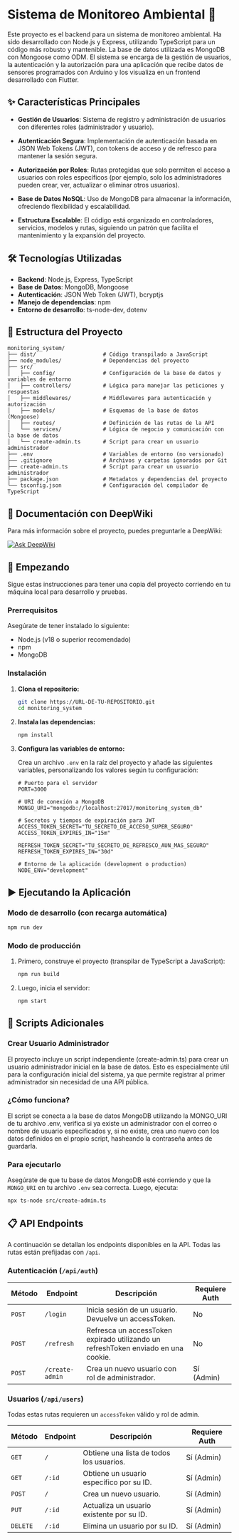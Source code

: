 # Sistema de Monitoreo Ambiental 🌱

Este proyecto es el backend para un sistema de monitoreo ambiental. Ha sido desarrollado con Node.js y Express,
utilizando TypeScript para un código más robusto y mantenible. La base de datos utilizada es MongoDB con Mongoose como
ODM. El sistema se encarga de la gestión de usuarios, la autenticación y la autorización para una aplicación que recibe
datos de sensores programados con Arduino y los visualiza en un frontend desarrollado con Flutter.

## ✨ Características Principales

- **Gestión de Usuarios**: Sistema de registro y administración de usuarios con diferentes roles (administrador y
  usuario).

- **Autenticación Segura**: Implementación de autenticación basada en JSON Web Tokens (JWT), con tokens de acceso y de
  refresco para mantener la sesión segura.

- **Autorización por Roles**: Rutas protegidas que solo permiten el acceso a usuarios con roles específicos (por
  ejemplo, solo los administradores pueden crear, ver, actualizar o eliminar otros usuarios).

- **Base de Datos NoSQL**: Uso de MongoDB para almacenar la información, ofreciendo flexibilidad y escalabilidad.

- **Estructura Escalable**: El código está organizado en controladores, servicios, modelos y rutas, siguiendo un patrón
  que facilita el mantenimiento y la expansión del proyecto.

## 🛠️ Tecnologías Utilizadas

- **Backend**: Node.js, Express, TypeScript
- **Base de Datos**: MongoDB, Mongoose
- **Autenticación**: JSON Web Token (JWT), bcryptjs
- **Manejo de dependencias**: npm
- **Entorno de desarrollo**: ts-node-dev, dotenv

## 📂 Estructura del Proyecto

```
monitoring_system/
├── dist/                     # Código transpilado a JavaScript
├── node_modules/             # Dependencias del proyecto
├── src/
│   ├── config/               # Configuración de la base de datos y variables de entorno
│   ├── controllers/          # Lógica para manejar las peticiones y respuestas
│   ├── middlewares/          # Middlewares para autenticación y autorización
│   ├── models/               # Esquemas de la base de datos (Mongoose)
│   ├── routes/               # Definición de las rutas de la API
│   └── services/             # Lógica de negocio y comunicación con la base de datos
│   └── create-admin.ts       # Script para crear un usuario administrador
├── .env                      # Variables de entorno (no versionado)
├── .gitignore                # Archivos y carpetas ignorados por Git
├── create-admin.ts           # Script para crear un usuario administrador
├── package.json              # Metadatos y dependencias del proyecto
└── tsconfig.json             # Configuración del compilador de TypeScript
```

## 📑 Documentación con DeepWiki

Para más información sobre el proyecto, puedes preguntarle a DeepWiki:

[![Ask DeepWiki](https://deepwiki.com/badge.svg)](https://deepwiki.com/stevenrq/monitoring_system)

## 🚀 Empezando

Sigue estas instrucciones para tener una copia del proyecto corriendo en tu máquina local para desarrollo y pruebas.

### Prerrequisitos

Asegúrate de tener instalado lo siguiente:

- Node.js (v18 o superior recomendado)
- npm
- MongoDB

### Instalación

1. **Clona el repositorio:**

   ```bash
   git clone https://URL-DE-TU-REPOSITORIO.git
   cd monitoring_system
   ```

2. **Instala las dependencias:**

   ```bash
   npm install
   ```

3. **Configura las variables de entorno:**

   Crea un archivo `.env` en la raíz del proyecto y añade las siguientes variables, personalizando los valores según tu
   configuración:

   ```env
   # Puerto para el servidor
   PORT=3000

   # URI de conexión a MongoDB
   MONGO_URI="mongodb://localhost:27017/monitoring_system_db"

   # Secretos y tiempos de expiración para JWT
   ACCESS_TOKEN_SECRET="TU_SECRETO_DE_ACCESO_SUPER_SEGURO"
   ACCESS_TOKEN_EXPIRES_IN="15m"

   REFRESH_TOKEN_SECRET="TU_SECRETO_DE_REFRESCO_AUN_MAS_SEGURO"
   REFRESH_TOKEN_EXPIRES_IN="30d"

   # Entorno de la aplicación (development o production)
   NODE_ENV="development"
   ```

## ▶️ Ejecutando la Aplicación

### Modo de desarrollo (con recarga automática)

```bash
npm run dev
```

### Modo de producción

1. Primero, construye el proyecto (transpilar de TypeScript a JavaScript):

   ```bash
   npm run build
   ```

2. Luego, inicia el servidor:

   ```bash
   npm start
   ```

## 📜 Scripts Adicionales

### Crear Usuario Administrador

El proyecto incluye un script independiente (create-admin.ts) para crear un usuario administrador inicial en la base de datos. Esto es especialmente útil para la configuración inicial del sistema, ya que permite registrar al primer administrador sin necesidad de una API pública.

### ¿Cómo funciona?

El script se conecta a la base de datos MongoDB utilizando la MONGO_URI de tu archivo .env, verifica si ya existe un administrador con el correo o nombre de usuario especificados y, si no existe, crea uno nuevo con los datos definidos en el propio script, hasheando la contraseña antes de guardarla.

### Para ejecutarlo

Asegúrate de que tu base de datos MongoDB esté corriendo y que la `MONGO_URI` en tu archivo `.env` sea
correcta. Luego, ejecuta:

```bash
npx ts-node src/create-admin.ts
```

## 📋 API Endpoints

A continuación se detallan los endpoints disponibles en la API. Todas las rutas están prefijadas con `/api`.

### Autenticación (`/api/auth`)

| Método | Endpoint        | Descripción                                                                        | Requiere Auth |
|--------|-----------------|------------------------------------------------------------------------------------|---------------|
| `POST` | `/login`        | Inicia sesión de un usuario. Devuelve un accessToken.                              | No            |
| `POST` | `/refresh`      | Refresca un accessToken expirado utilizando un refreshToken enviado en una cookie. | No            |
| `POST` | `/create-admin` | Crea un nuevo usuario con rol de administrador.                                    | Sí (Admin)    |

### Usuarios (`/api/users`)

Todas estas rutas requieren un `accessToken` válido y rol de admin.

| Método   | Endpoint | Descripción                               | Requiere Auth |
|----------|----------|-------------------------------------------|---------------|
| `GET`    | `/`      | Obtiene una lista de todos los usuarios.  | Sí (Admin)    |
| `GET`    | `/:id`   | Obtiene un usuario específico por su ID.  | Sí (Admin)    |
| `POST`   | `/`      | Crea un nuevo usuario.                    | Sí (Admin)    |
| `PUT`    | `/:id`   | Actualiza un usuario existente por su ID. | Sí (Admin)    |
| `DELETE` | `/:id`   | Elimina un usuario por su ID.             | Sí (Admin)    |
